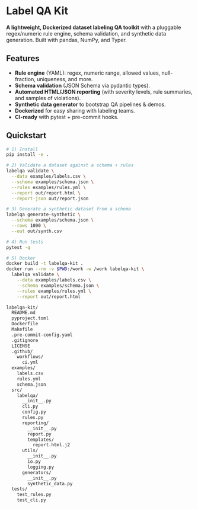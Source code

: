 # Label QA Kit

**A lightweight, Dockerized dataset labeling QA toolkit** with a pluggable regex/numeric rule engine, schema validation, and synthetic data generation. Built with pandas, NumPy, and Typer.

## Features

- **Rule engine** (YAML): regex, numeric range, allowed values, null-fraction, uniqueness, and more.
- **Schema validation** (JSON Schema via pydantic types).
- **Automated HTML/JSON reporting** (with severity levels, rule summaries, and samples of violations).
- **Synthetic data generator** to bootstrap QA pipelines & demos.
- **Dockerized** for easy sharing with labeling teams.
- **CI-ready** with pytest + pre-commit hooks.

## Quickstart

```bash
# 1) Install
pip install -e .

# 2) Validate a dataset against a schema + rules
labelqa validate \
  --data examples/labels.csv \
  --schema examples/schema.json \
  --rules examples/rules.yml \
  --report out/report.html \
  --report-json out/report.json

# 3) Generate a synthetic dataset from a schema
labelqa generate-synthetic \
  --schema examples/schema.json \
  --rows 1000 \
  --out out/synth.csv

# 4) Run tests
pytest -q

# 5) Docker
docker build -t labelqa-kit .
docker run --rm -v $PWD:/work -w /work labelqa-kit \
  labelqa validate \
    --data examples/labels.csv \
    --schema examples/schema.json \
    --rules examples/rules.yml \
    --report out/report.html

labelqa-kit/
  README.md  
  pyproject.toml  
  Dockerfile  
  Makefile  
  .pre-commit-config.yaml  
  .gitignore  
  LICENSE  
  .github/
    workflows/
      ci.yml
  examples/
    labels.csv  
    rules.yml  
    schema.json  
  src/
    labelqa/
      __init__.py  
      cli.py  
      config.py  
      rules.py  
      reporting/
        __init__.py  
        report.py  
        templates/
          report.html.j2  
      utils/
        __init__.py  
        io.py  
        logging.py  
      generators/
        __init__.py  
        synthetic_data.py  
  tests/
    test_rules.py  
    test_cli.py  


